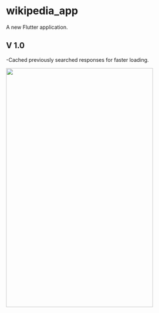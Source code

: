 # wikipedia_app

A new Flutter application.

## V 1.0
-Cached previously searched responses for faster loading.

<img src="https://github.com/TaavishThaman/Wikipedia-App/blob/master/wikiapp.gif" height="650" width="400" >
